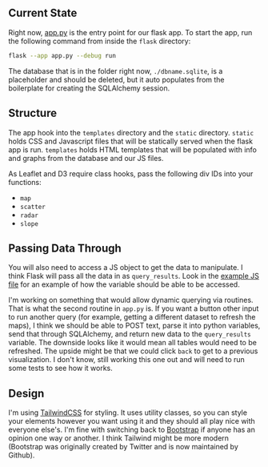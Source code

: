## Current State
Right now, [app.py](./app.py) is the entry point for our flask app.
To start the app, run the following command from inside the `flask` directory:

```bash
flask --app app.py --debug run
```

The database that is in the folder right now, `./dbname.sqlite`, is a placeholder and should be deleted,
but it auto populates from the boilerplate for creating the SQLAlchemy session.

## Structure
The app hook into the `templates` directory and the `static` directory.
`static` holds CSS and Javascript files that will be statically served when the flask app is run.
`templates` holds HTML templates that will be populated with info and graphs from the database and our JS files.

As Leaflet and D3 require class hooks, pass the following div IDs into your functions:
- `map`
- `scatter`
- `radar`
- `slope`

## Passing Data Through
You will also need to access a JS object to get the data to manipulate.
I think Flask will pass all the data in as `query_results`.
Look in the [example JS file](./static/app.js) for an example of how the variable should be able to be accessed.

I'm working on something that would allow dynamic querying via routines.
That is what the second routine in  `app.py` is.
If you want a button other input to run another query (for example, getting a different dataset to refresh the maps),
I think we should be able to POST text,
parse it into python variables,
send that through SQLAlchemy,
and return new data to the `query_results` variable.
The downside looks like it would mean all tables would need to be refreshed.
The upside might be that we could click `back` to get to a previous visualization.
I don't know, still working this one out and will need to run some tests to see how it works.

## Design
I'm using [TailwindCSS](https://tailwindcss.com) for styling.
It uses utility classes, so you can style your elements however you want using it and they should all play nice with everyone else's.
I'm fine with switching back to [Bootstrap](https://getbootstrap.com) if anyone has an opinion one way or another.
I think Tailwind might be more modern (Bootstrap was originally created by Twitter and is now maintained by Github).
